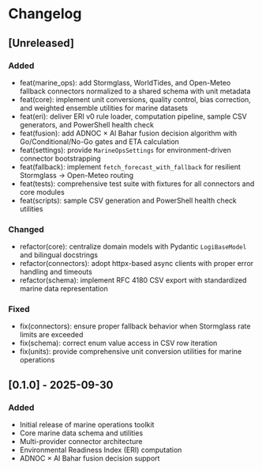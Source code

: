 # Changelog

## [Unreleased]

### Added

- feat(marine_ops): add Stormglass, WorldTides, and Open-Meteo fallback connectors normalized to a shared schema with unit metadata
- feat(core): implement unit conversions, quality control, bias correction, and weighted ensemble utilities for marine datasets
- feat(eri): deliver ERI v0 rule loader, computation pipeline, sample CSV generators, and PowerShell health check
- feat(fusion): add ADNOC × Al Bahar fusion decision algorithm with Go/Conditional/No-Go gates and ETA calculation
- feat(settings): provide `MarineOpsSettings` for environment-driven connector bootstrapping
- feat(fallback): implement `fetch_forecast_with_fallback` for resilient Stormglass → Open-Meteo routing
- feat(tests): comprehensive test suite with fixtures for all connectors and core modules
- feat(scripts): sample CSV generation and PowerShell health check utilities

### Changed

- refactor(core): centralize domain models with Pydantic `LogiBaseModel` and bilingual docstrings
- refactor(connectors): adopt httpx-based async clients with proper error handling and timeouts
- refactor(schema): implement RFC 4180 CSV export with standardized marine data representation

### Fixed

- fix(connectors): ensure proper fallback behavior when Stormglass rate limits are exceeded
- fix(schema): correct enum value access in CSV row iteration
- fix(units): provide comprehensive unit conversion utilities for marine operations

## [0.1.0] - 2025-09-30

### Added

- Initial release of marine operations toolkit
- Core marine data schema and utilities
- Multi-provider connector architecture
- Environmental Readiness Index (ERI) computation
- ADNOC × Al Bahar fusion decision support
